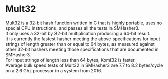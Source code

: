 # Mult32
Mult32 is a 32-bit hash function written in C that is highly portable,
uses no special CPU instructions, and passes all the tests in SMHasher3.<br>
It only uses a 32-bit by 32-bit multiplication producing a 64-bit result.<br>
It is currently the fastest hasher meeting the above specifications for input
strings of length greater than or equal to 64 bytes, as measured
against other 32-bit hashers meeting those specifications that are
documented in SMHasher3.<br>
For input strings of length less than 64 bytes, Komi32 is faster.<br>
Average bulk speed tests of Mult32 in SMHasher3 are 7.7 to 8.2 bytes/cycle
on a 2.6 Ghz processor in a system from 2016.
